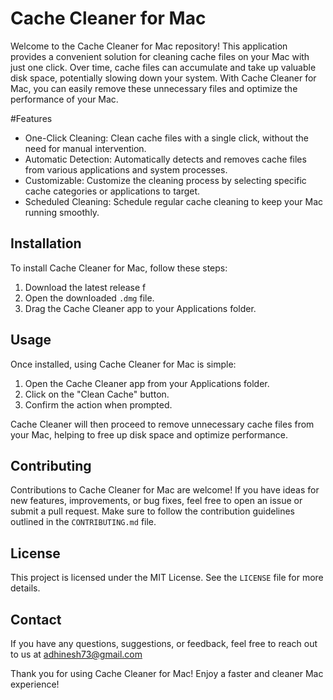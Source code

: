 # Cache Cleaner for Mac

Welcome to the Cache Cleaner for Mac repository! This application provides a convenient solution for cleaning cache files on your Mac with just one click. Over time, cache files can accumulate and take up valuable disk space, potentially slowing down your system. With Cache Cleaner for Mac, you can easily remove these unnecessary files and optimize the performance of your Mac.

#Features

- One-Click Cleaning: Clean cache files with a single click, without the need for manual intervention.
- Automatic Detection: Automatically detects and removes cache files from various applications and system processes.
- Customizable: Customize the cleaning process by selecting specific cache categories or applications to target.
- Scheduled Cleaning: Schedule regular cache cleaning to keep your Mac running smoothly.

## Installation

To install Cache Cleaner for Mac, follow these steps:

1. Download the latest release f
2. Open the downloaded `.dmg` file.
3. Drag the Cache Cleaner app to your Applications folder.

## Usage

Once installed, using Cache Cleaner for Mac is simple:

1. Open the Cache Cleaner app from your Applications folder.
2. Click on the "Clean Cache" button.
3. Confirm the action when prompted.

Cache Cleaner will then proceed to remove unnecessary cache files from your Mac, helping to free up disk space and optimize performance.

## Contributing

Contributions to Cache Cleaner for Mac are welcome! If you have ideas for new features, improvements, or bug fixes, feel free to open an issue or submit a pull request. Make sure to follow the contribution guidelines outlined in the `CONTRIBUTING.md` file.

## License

This project is licensed under the MIT License. See the `LICENSE` file for more details.

## Contact

If you have any questions, suggestions, or feedback, feel free to reach out to us at adhinesh73@gmail.com

Thank you for using Cache Cleaner for Mac! Enjoy a faster and cleaner Mac experience!